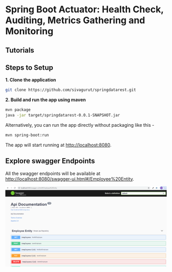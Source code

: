 # Spring Boot Actuator: Health Check, Auditing, Metrics Gathering and Monitoring 

## Tutorials 

## Steps to Setup

**1. Clone the application**

```bash
git clone https://github.com/sivagurut/springdatarest.git
```

**2. Build and run the app using maven**

```bash
mvn package
java -jar target/springdatarest-0.0.1-SNAPSHOT.jar
```

Alternatively, you can run the app directly without packaging like this -

```bash
mvn spring-boot:run
```

The app will start running at <http://localhost:8080>.

## Explore swagger Endpoints

All the swagger endpoints will be available at <http://localhost:8080/swagger-ui.html#/Employee%20Entity>.

<img src="https://github.com/sivagurut/springdatarest/blob/master/ss.png"/>
